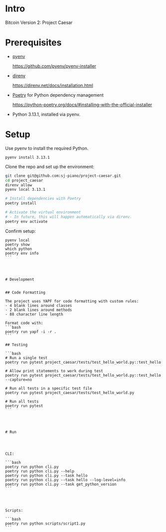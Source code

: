 # Intro

Bitcoin Version 2: Project Caesar




# Prerequisites


- [pyenv](https://github.com/pyenv/pyenv)

  https://github.com/pyenv/pyenv-installer

- [direnv](https://direnv.net)

  https://direnv.net/docs/installation.html

- [Poetry](https://python-poetry.org/) for Python dependency management

  https://python-poetry.org/docs/#installing-with-the-official-installer


- Python 3.13.1, installed via pyenv.




# Setup


Use pyenv to install the required Python.

`pyenv install 3.13.1`


Clone the repo and set up the environment:

```bash
git clone git@github.com:sj-piano/project-caesar.git
cd project_caesar
direnv allow
pyenv local 3.13.1

# Install dependencies with Poetry
poetry install

# Activate the virtual environment
# - In future, this will happen automatically via direnv.
poetry env activate
```


Confirm setup:

````
pyenv local
poetry show
which python
poetry env info
```




# Development


## Code Formatting

The project uses YAPF for code formatting with custom rules:
- 4 blank lines around classes
- 2 blank lines around methods
- 88 character line length

Format code with:
```bash
poetry run yapf -i -r .
```

## Testing

```bash
# Run a single test
poetry run pytest project_caesar/tests/test_hello_world.py::test_hello

# Allow print statements to work during test
poetry run pytest project_caesar/tests/test_hello_world.py::test_hello --capture=no

# Run all tests in a specific test file
poetry run pytest project_caesar/tests/test_hello_world.py

# Run all tests
poetry run pytest
```




# Run




CLI:

```bash
poetry run python cli.py
poetry run python cli.py --help
poetry run python cli.py --task hello
poetry run python cli.py --task hello --log-level=info
poetry run python cli.py --task get_python_version
```




Scripts:

```bash
poetry run python scripts/script1.py
```
